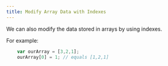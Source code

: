 ```yaml
---
title: Modify Array Data with Indexes
---
```

We can also modify the data stored in arrays by using indexes.

For example:

```js
    var ourArray = [3,2,1];
    ourArray[0] = 1; // equals [1,2,1]
```
